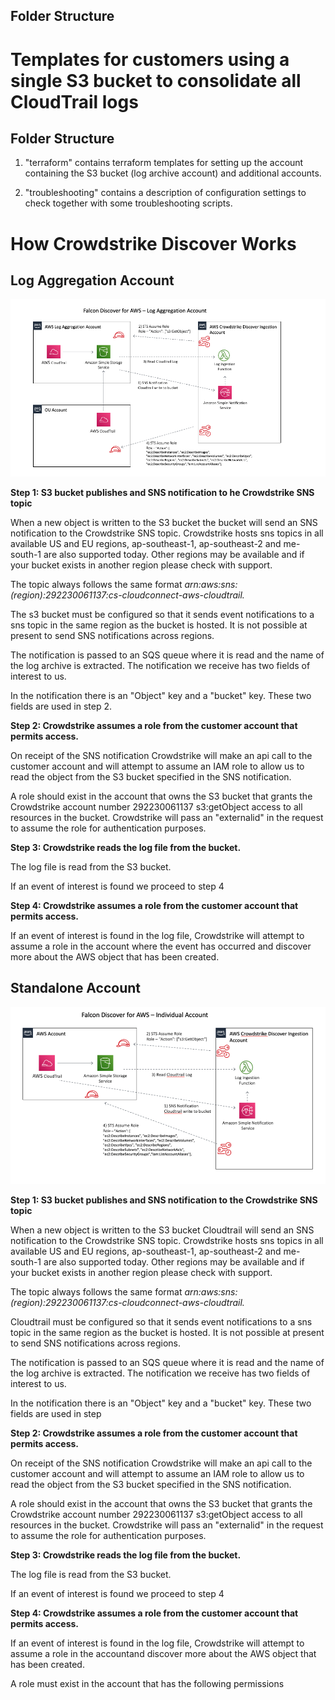 ## Folder Structure

# Templates for customers using a single S3 bucket to consolidate all CloudTrail logs

## Folder Structure

1) "terraform" contains terraform templates for setting up the account containing the S3 bucket (log archive account) and additional accounts. 

2) "troubleshooting" contains a description of configuration settings to check together with some troubleshooting scripts.

# How Crowdstrike Discover Works

## Log Aggregation Account

![Central Log Account)](troubleshooting/images/central-log-account.png)

**Step 1: S3 bucket publishes and SNS notification to he Crowdstrike SNS topic**

When a new object is written to the S3 bucket the bucket will send an SNS notification to the Crowdstrike SNS topic. Crowdstrike hosts sns topics in all available US and EU regions, ap-southeast-1, ap-southeast-2 and me-south-1 are also supported today. Other regions may be available and if your bucket exists in another region please check with support.

The topic always follows the same format _arn:aws:sns:(region):292230061137:cs-cloudconnect-aws-cloudtrail._

The s3 bucket must be configured so that it sends event notifications to a sns topic in the same region as the bucket is hosted. It is not possible at present to send SNS notifications across regions.

The notification is passed to an SQS queue where it is read and the name of the log archive is extracted. The notification we receive has two fields of interest to us.

In the notification there is an &quot;Object&quot; key and a &quot;bucket&quot; key. These two fields are used in step 2.


**Step 2: Crowdstrike assumes a role from the customer account that permits access.**

On receipt of the SNS notification Crowdstrike will make an api call to the customer account and will attempt to assume an IAM role to allow us to read the object from the S3 bucket specified in the SNS notification.


A role should exist in the account that owns the S3 bucket that grants the Crowdstrike account number 292230061137 s3:getObject access to all resources in the bucket. Crowdstrike will pass an &quot;externalid&quot; in the request to assume the role for authentication purposes.


**Step 3: Crowdstrike reads the log file from the bucket.**

The log file is read from the S3 bucket.

If an event of interest is found we proceed to step 4

**Step 4: Crowdstrike assumes a role from the customer account that permits access.**

If an event of interest is found in the log file, Crowdstrike will attempt to assume a role in the account where the event has occurred and discover more about the AWS object that has been created.




## Standalone Account

![Standalone Account)](troubleshooting/images/standalone-account.png)

**Step 1: S3 bucket publishes and SNS notification to the Crowdstrike SNS topic**

When a new object is written to the S3 bucket Cloudtrail will send an SNS notification to the Crowdstrike SNS topic. Crowdstrike hosts sns topics in all available US and EU regions, ap-southeast-1, ap-southeast-2 and me-south-1 are also supported today. Other regions may be available and if your bucket exists in another region please check with support.

The topic always follows the same format _arn:aws:sns:(region):292230061137:cs-cloudconnect-aws-cloudtrail._

Cloudtrail must be configured so that it sends event notifications to a sns topic in the same region as the bucket is hosted. It is not possible at present to send SNS notifications across regions.

The notification is passed to an SQS queue where it is read and the name of the log archive is extracted. The notification we receive has two fields of interest to us.

In the notification there is an &quot;Object&quot; key and a &quot;bucket&quot; key. These two fields are used in step

**Step 2: Crowdstrike assumes a role from the customer account that permits access.**

On receipt of the SNS notification Crowdstrike will make an api call to the customer account and will attempt to assume an IAM role to allow us to read the object from the S3 bucket specified in the SNS notification.

A role should exist in the account that owns the S3 bucket that grants the Crowdstrike account number 292230061137 s3:getObject access to all resources in the bucket. Crowdstrike will pass an &quot;externalid&quot; in the request to assume the role for authentication purposes.


**Step 3: Crowdstrike reads the log file from the bucket.**

The log file is read from the S3 bucket.

If an event of interest is found we proceed to step 4

**Step 4: Crowdstrike assumes a role from the customer account that permits access.**

If an event of interest is found in the log file, Crowdstrike will attempt to assume a role in the accountand discover more about the AWS object that has been created.

A role must exist in the account that has the following permissions

